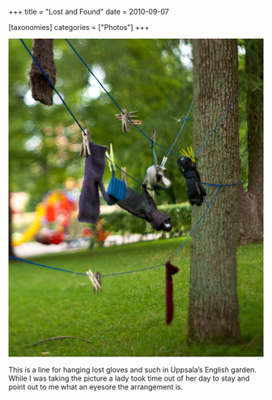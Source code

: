 +++
title = "Lost and Found"
date = 2010-09-07

[taxonomies]
categories = ["Photos"]
+++

![Lost and Found](lost-and-found.jpeg)

This is a line for hanging lost gloves and such in Uppsala’s English garden. While I was taking the picture a lady took time out of her day to stay and point out to me what an eyesore the arrangement is.